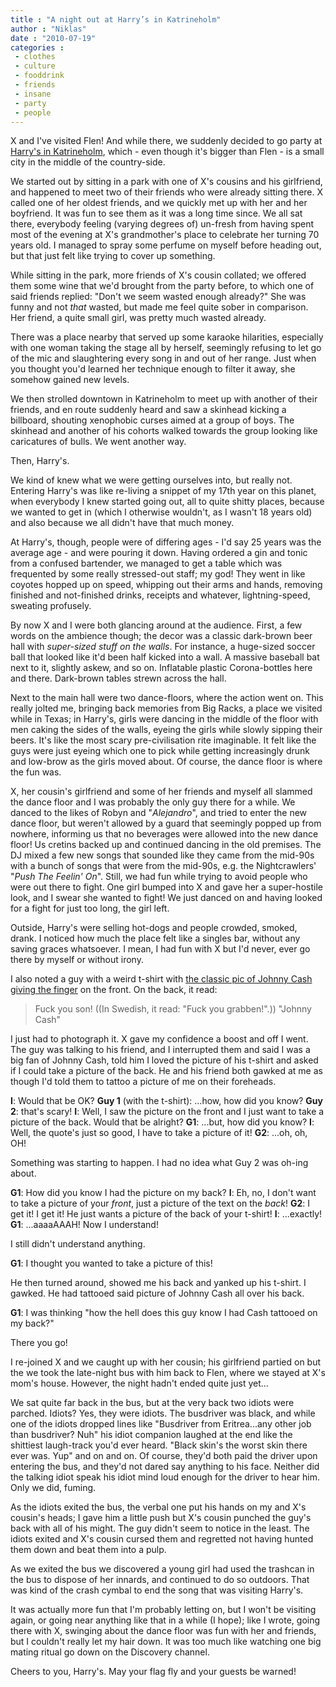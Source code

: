 ```yaml
---
title : "A night out at Harry’s in Katrineholm"
author : "Niklas"
date : "2010-07-19"
categories : 
 - clothes
 - culture
 - fooddrink
 - friends
 - insane
 - party
 - people
---
```


X and I've visited Flen! And while there, we suddenly decided to go party at [Harry's in Katrineholm](http://katrineholm.harryspubar.se), which - even though it's bigger than Flen - is a small city in the middle of the country-side.

We started out by sitting in a park with one of X's cousins and his girlfriend, and happened to meet two of their friends who were already sitting there. X called one of her oldest friends, and we quickly met up with her and her boyfriend. It was fun to see them as it was a long time since. We all sat there, everybody feeling (varying degrees of) un-fresh from having spent most of the evening at X's grandmother's place to celebrate her turning 70 years old. I managed to spray some perfume on myself before heading out, but that just felt like trying to cover up something.

While sitting in the park, more friends of X's cousin collated; we offered them some wine that we'd brought from the party before, to which one of said friends replied: "Don't we seem wasted enough already?" She was funny and not _that_ wasted, but made me feel quite sober in comparison. Her friend, a quite small girl, was pretty much wasted already.

There was a place nearby that served up some karaoke hilarities, especially with one woman taking the stage all by herself, seemingly refusing to let go of the mic and slaughtering every song in and out of her range. Just when you thought you'd learned her technique enough to filter it away, she somehow gained new levels.

We then strolled downtown in Katrineholm to meet up with another of their friends, and en route suddenly heard and saw a skinhead kicking a billboard, shouting xenophobic curses aimed at a group of boys. The skinhead and another of his cohorts walked towards the group looking like caricatures of bulls. We went another way.

Then, Harry's.

We kind of knew what we were getting ourselves into, but really not. Entering Harry's was like re-living a snippet of my 17th year on this planet, when everybody I knew started going out, all to quite shitty places, because we wanted to get in (which I otherwise wouldn't, as I wasn't 18 years old) and also because we all didn't have that much money.

At Harry's, though, people were of differing ages - I'd say 25 years was the average age - and were pouring it down. Having ordered a gin and tonic from a confused bartender, we managed to get a table which was frequented by some really stressed-out staff; my god! They went in like coyotes hopped up on speed, whipping out their arms and hands, removing finished and not-finished drinks, receipts and whatever, lightning-speed, sweating profusely.

By now X and I were both glancing around at the audience. First, a few words on the ambience though; the decor was a classic dark-brown beer hall with _super-sized stuff on the walls_. For instance, a huge-sized soccer ball that looked like it'd been half kicked into a wall. A massive baseball bat next to it, slightly askew, and so on. Inflatable plastic Corona-bottles here and there. Dark-brown tables strewn across the hall.

Next to the main hall were two dance-floors, where the action went on. This really jolted me, bringing back memories from Big Racks, a place we visited while in Texas; in Harry's, girls were dancing in the middle of the floor with men caking the sides of the walls, eyeing the girls while slowly sipping their beers. It's like the most scary pre-civilisation rite imaginable. It felt like the guys were just eyeing which one to pick while getting increasingly drunk and low-brow as the girls moved about. Of course, the dance floor is where the fun was.

X, her cousin's girlfriend and some of her friends and myself all slammed the dance floor and I was probably the only guy there for a while. We danced to the likes of Robyn and "_Alejandro_", and tried to enter the new dance floor, but weren't allowed by a guard that seemingly popped up from nowhere, informing us that no beverages were allowed into the new dance floor! Us cretins backed up and continued dancing in the old premises. The DJ mixed a few new songs that sounded like they came from the mid-90s with a bunch of songs that were from the mid-90s, e.g. the Nightcrawlers' "_Push The Feelin' On_". Still, we had fun while trying to avoid people who were out there to fight. One girl bumped into X and gave her a super-hostile look, and I swear she wanted to fight! We just danced on and having looked for a fight for just too long, the girl left.

Outside, Harry's were selling hot-dogs and people crowded, smoked, drank. I noticed how much the place felt like a singles bar, without any saving graces whatsoever. I mean, I had fun with X but I'd never, ever go there by myself or without irony.

I also noted a guy with a weird t-shirt with [the classic pic of Johnny Cash giving the finger](http://www.penmachine.com/images/cashfinger-big.jpg) on the front. On the back, it read:

> Fuck you son! ((In Swedish, it read: "Fuck you grabben!".)) "Johnny Cash"

I just had to photograph it. X gave my confidence a boost and off I went. The guy was talking to his friend, and I interrupted them and said I was a big fan of Johnny Cash, told him I loved the picture of his t-shirt and asked if I could take a picture of the back. He and his friend both gawked at me as though I'd told them to tattoo a picture of me on their foreheads.

**I**: Would that be OK? **Guy 1** (with the t-shirt): ...how, how did you know? **Guy 2**: that's scary! **I**: Well, I saw the picture on the front and I just want to take a picture of the back. Would that be alright? **G1**: ...but, how did you know? **I**: Well, the quote's just so good, I have to take a picture of it! **G2**: ...oh, oh, OH!

Something was starting to happen. I had no idea what Guy 2 was oh-ing about.

**G1**: How did you know I had the picture on my back? **I**: Eh, no, I don't want to take a picture of your _front_, just a picture of the text on the _back_! **G2**: I get it! I get it! He just wants a picture of the back of your t-shirt! **I**: ...exactly! **G1**: ...aaaaAAAH! Now I understand!

I still didn't understand anything.

**G1**: I thought you wanted to take a picture of this!

He then turned around, showed me his back and yanked up his t-shirt. I gawked. He had tattooed said picture of Johnny Cash all over his back.

**G1**: I was thinking "how the hell does this guy know I had Cash tattooed on my back?"

There you go!

I re-joined X and we caught up with her cousin; his girlfriend partied on but the we took the late-night bus with him back to Flen, where we stayed at X's mom's house. However, the night hadn't ended quite just yet...

We sat quite far back in the bus, but at the very back two idiots were parched. Idiots? Yes, they were idiots. The busdriver was black, and while one of the idiots dropped lines like "Busdriver from Eritrea...any other job than busdriver? Nuh" his idiot companion laughed at the end like the shittiest laugh-track you'd ever heard. "Black skin's the worst skin there ever was. Yup" and on and on. Of course, they'd both paid the driver upon entering the bus, and they'd not dared say anything to his face. Neither did the talking idiot speak his idiot mind loud enough for the driver to hear him. Only we did, fuming.

As the idiots exited the bus, the verbal one put his hands on my and X's cousin's heads; I gave him a little push but X's cousin punched the guy's back with all of his might. The guy didn't seem to notice in the least. The idiots exited and X's cousin cursed them and regretted not having hunted them down and beat them into a pulp.

As we exited the bus we discovered a young girl had used the trashcan in the bus to dispose of her innards, and continued to do so outdoors. That was kind of the crash cymbal to end the song that was visiting Harry's.

It was actually more fun that I'm probably letting on, but I won't be visiting again, or going near anything like that in a while (I hope); like I wrote, going there with X, swinging about the dance floor was fun with her and friends, but I couldn't really let my hair down. It was too much like watching one big mating ritual go down on the Discovery channel.

Cheers to you, Harry's. May your flag fly and your guests be warned!
